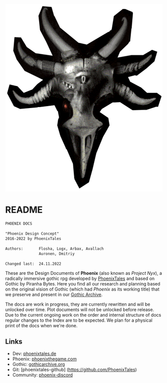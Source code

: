 ![Phoenix' Design Docs](/_img/phoenix-mask-v01.png)

# README

```  
PHOENIX DOCS

"Phoenix Design Concept"
2016-2022 by PhoenixTales

Authors:       Flosha, Logx, Arbax, Avallach
               Auronen, Dmitriy

Changed last:  24.11.2022
```  

These are the Design Documents of **Phoenix** (also known as *Project Nyx*), a radically immersive gothic rpg developed by [PhoenixTales](https://phoenixtales.de) and based on Gothic by Piranha Bytes. Here you find all our research and planning based on the original vision of Gothic (which had *Phoenix* as its working title) that we preserve and present in our [Gothic Archive](https://gothicarchive.org). 

The docs are work in progress, they are currently rewritten and will be unlocked over time. Plot documents will not be unlocked before release. Due to the current ongoing work on the order and internal structure of docs regular changes to the Index are to be expected. We plan for a physical print of the docs when we're done. 


## Links

* Dev: [phoenixtales.de](https://phoenixtales.de)
* Phoenix: [phoenixthegame.com](https://phoenixthegame.com)
* Gothic: [gothicarchive.org](https://gothicarchive.org)
* Git: [phoenixtales-github] (https://github.com/PhoenixTales)
* Community: [phoenix-discord](https://discord.gg/CK4VAR7fpH)


